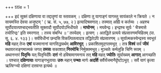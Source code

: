 +++
title = 1

+++
इदं सूक्तं दक्षिणाया वा तद्दातॄणां वा स्तावकम् । दक्षिणा तु यागाङ्गं यागस्तु सायंकाले न क्रियते । न सायमस्ति देवया अजुष्टम् ' ( ऋ. सं. ५, ७७, २ ) इत्यादिश्रवणात्। तस्मात् अह्येि व कर्तव्यः । अहश्च सूर्योदयात्पश्चाद्भवतीति सूक्तादौ सूर्योदयोऽभिधीयते । **माघोनम्** । मघवेन्द्रः। इन्द्रश्च सूर्यः ‘ चैत्रमासे तयोरिन्द्रः' इति स्मरणात् । तस्य संबन्धि ॥ ‘ तस्येदम् । इत्यण् । अतद्धिते प्रत्यये संप्रसारणमभिहितम् (पा. सू. ६. ४. १३३ )। सर्वविधीनां छन्दसि विकल्पितत्वादत्र तद्धितेऽपि संप्रसारणम् ॥ सूर्यात्मकस्येन्द्रस्य स्वभूतं **महि** महत् तेजः **एषां** यजमानानां यागसिद्ध्यर्थम् **आविरभूत्** । प्रकाशितमुद्गतमभूत् । तत्र **विश्वं** सर्वं **जीवं** स्थावरजङ्गमात्मकं जगत् **तमसः** सकाशात् **निरमोचि** निर्मुक्तमभूत्। मुञ्चतेः कर्मलुङि चिणि रूपम् । अथानन्तरं **पितृभिः** यत् पितृभिर्देवैः **दत्तं** नो हविषामागमनाय तत् **महि** महत् **ज्योतिः** सूर्याख्यम् **आगात्** आगच्छति । पश्चात् **दक्षिणायाः** यागाङ्गभूतायाः **उरुः** महान् **पन्थाः** मार्गः **अदर्शि** सर्वैर्यंजमानैर्दृष्टोऽभूत् । सर्वे यागं कृत्वा ऋत्विग्भ्यो दक्षिणां दत्तवन्त इत्यर्थः ॥